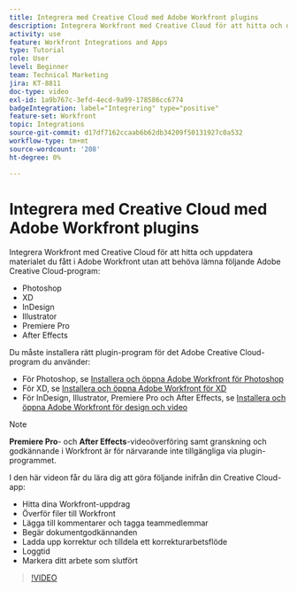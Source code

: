 ```yaml
---
title: Integrera med Creative Cloud med Adobe Workfront plugins
description: Integrera Workfront med Creative Cloud för att hitta och uppdatera materialet du fått i Workfront utan att behöva lämna följande Creative Cloud-program - Photoshop, XD, InDesign, Illustrator, Premiere Pro och After Effects
activity: use
feature: Workfront Integrations and Apps
type: Tutorial
role: User
level: Beginner
team: Technical Marketing
jira: KT-8811
doc-type: video
exl-id: 1a9b767c-3efd-4ecd-9a99-178586cc6774
badgeIntegration: label="Integrering" type="positive"
feature-set: Workfront
topic: Integrations
source-git-commit: d17df7162ccaab6b62db34209f50131927c0a532
workflow-type: tm+mt
source-wordcount: '208'
ht-degree: 0%

---
```


# Integrera med Creative Cloud med Adobe Workfront plugins

Integrera Workfront med Creative Cloud för att hitta och uppdatera materialet du fått i Adobe Workfront utan att behöva lämna följande Adobe Creative Cloud-program:

* Photoshop
* XD
* InDesign
* Illustrator
* Premiere Pro
* After Effects

Du måste installera rätt plugin-program för det Adobe Creative Cloud-program du använder:

* För Photoshop, se [Installera och öppna Adobe Workfront för Photoshop](https://experienceleague.adobe.com/docs/workfront/using/adobe-workfront-integrations/workfront-for-creative-cloud/install-wf-cc/wf-cc-install-ps.html?lang=sv-SE&)
* För XD, se [Installera och öppna Adobe Workfront för XD](https://experienceleague.adobe.com/docs/workfront/using/adobe-workfront-integrations/workfront-for-creative-cloud/install-wf-cc/wf-adobe-xd-install.html?lang=sv-SE&)
* För InDesign, Illustrator, Premiere Pro och After Effects, se [Installera och öppna Adobe Workfront för design och video](https://experienceleague.adobe.com/docs/workfront/using/adobe-workfront-integrations/workfront-for-creative-cloud/install-wf-cc/wf-install-cc.html?lang=sv-SE&)

>[!NOTE]
>
>**Premiere Pro**- och **After Effects**-videoöverföring samt granskning och godkännande i Workfront är för närvarande inte tillgängliga via plugin-programmet.


I den här videon får du lära dig att göra följande inifrån din Creative Cloud-app:

* Hitta dina Workfront-uppdrag
* Överför filer till Workfront
* Lägga till kommentarer och tagga teammedlemmar
* Begär dokumentgodkännanden
* Ladda upp korrektur och tilldela ett korrekturarbetsflöde
* Loggtid
* Markera ditt arbete som slutfört

>[!VIDEO](https://video.tv.adobe.com/v/3415452/?quality=12&learn=on&enablevpops)
